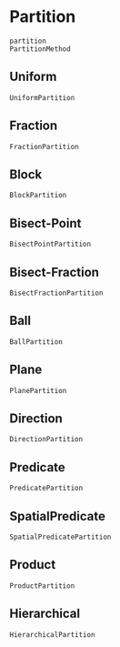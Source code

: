 # Partition

```@docs
partition
PartitionMethod
```

## Uniform

```@docs
UniformPartition
```

## Fraction

```@docs
FractionPartition
```

## Block

```@docs
BlockPartition
```

## Bisect-Point

```@docs
BisectPointPartition
```

## Bisect-Fraction

```@docs
BisectFractionPartition
```

## Ball

```@docs
BallPartition
```
## Plane

```@docs
PlanePartition
```

## Direction

```@docs
DirectionPartition
```
## Predicate

```@docs
PredicatePartition
```

## SpatialPredicate

```@docs
SpatialPredicatePartition
```

## Product

```@docs
ProductPartition
```

## Hierarchical

```@docs
HierarchicalPartition
```

